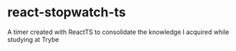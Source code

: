 # react-stopwatch-ts
A timer created with ReactTS to consolidate the knowledge I acquired while studying at Trybe

